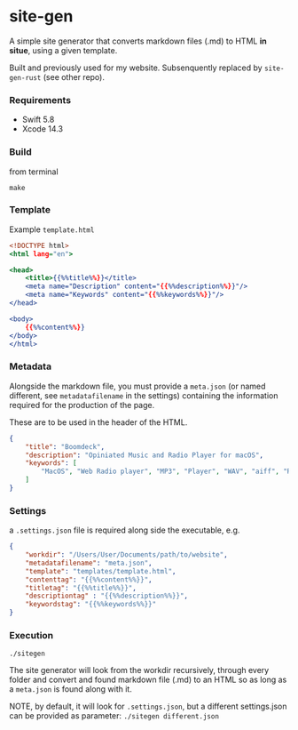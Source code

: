 # site-gen

A simple site generator that converts markdown files (.md) to HTML **in situe**, using a given template.

Built and previously used for my website. Subsenquently replaced by `site-gen-rust` (see other repo).

### Requirements 

- Swift 5.8
- Xcode 14.3


### Build

from terminal

    make

### Template

Example `template.html`

```template.html
<!DOCTYPE html>
<html lang="en">

<head>
    <title>{{%%title%%}}</title>
    <meta name="Description" content="{{%%description%%}}"/>
    <meta name="Keywords" content="{{%%keywords%%}}"/>
</head>

<body>
    {{%%content%%}}
</body>
</html>
```

### Metadata

Alongside the markdown file, you must provide a `meta.json` (or named different, see `metadatafilename` in the settings) containing the information required for the production of the page.

These are to be used in the header of the HTML.

```meta.json
{
	"title": "Boomdeck",
	"description": "Opiniated Music and Radio Player for macOS",
	"keywords": [
		"MacOS", "Web Radio player", "MP3", "Player", "WAV", "aiff", "Radios", "Swift", "SwiftUI"
	]
}
```

### Settings

a `.settings.json` file is required along side the executable, e.g.

```settings.json
{
    "workdir": "/Users/User/Documents/path/to/website",
    "metadatafilename": "meta.json",
    "template": "templates/template.html",
    "contenttag": "{{%%content%%}}",
    "titletag": "{{%%title%%}}",
    "descriptiontag" : "{{%%description%%}}",
    "keywordstag": "{{%%keywords%%}}"
}
```

### Execution

    ./sitegen

The site generator will look from the workdir recursively, through every folder and convert and found markdown file (.md) to an HTML so as long as a `meta.json` is found along with it.

NOTE, by default, it will look for `.settings.json`, but a different settings.json can be provided as parameter: `./sitegen different.json`
